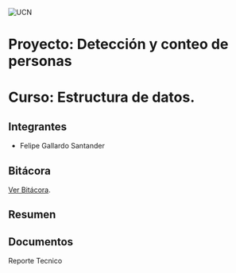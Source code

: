 ![UCN](IMAGES/60x60-ucn-negro.png)

# Proyecto: Detección y conteo de personas

# Curso: Estructura de datos.

## Integrantes

  * Felipe Gallardo Santander
  
## Bitácora 

  [Ver Bitácora](https://github.com/FelipeIgnacioS/ED22-01-Gallardo/blob/main/Docs/BIT%C3%81CORA.md).

## Resumen

<Resumen del reporte tecnico>
<Imagen de portada>
  
## Documentos
  
  Reporte Tecnico
